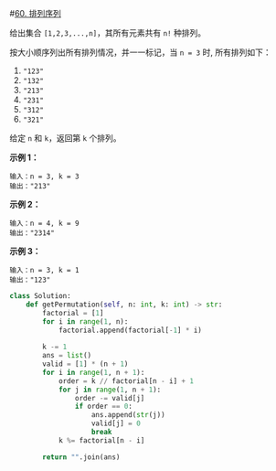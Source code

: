 #[60. 排列序列](https://leetcode-cn.com/problems/permutation-sequence/)

给出集合 `[1,2,3,...,n]`，其所有元素共有 `n!` 种排列。

按大小顺序列出所有排列情况，并一一标记，当 `n = 3` 时, 所有排列如下：

1. `"123"`
2. `"132"`
3. `"213"`
4. `"231"`
5. `"312"`
6. `"321"`

给定 `n` 和 `k`，返回第 `k` 个排列。

**示例 1：**

```
输入：n = 3, k = 3
输出："213"
```

**示例 2：**

```
输入：n = 4, k = 9
输出："2314"
```

**示例 3：**

```
输入：n = 3, k = 1
输出："123"
```



```python
class Solution:
    def getPermutation(self, n: int, k: int) -> str:
        factorial = [1]
        for i in range(1, n):
            factorial.append(factorial[-1] * i)
        
        k -= 1
        ans = list()
        valid = [1] * (n + 1)
        for i in range(1, n + 1):
            order = k // factorial[n - i] + 1
            for j in range(1, n + 1):
                order -= valid[j]
                if order == 0:
                    ans.append(str(j))
                    valid[j] = 0
                    break
            k %= factorial[n - i]

        return "".join(ans)
```

